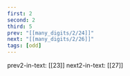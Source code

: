 ```yaml
---
first: 2
second: 2
third: 5
prev: "[[many_digits/2/24]]"
next: "[[many_digits/2/26]]"
tags: [odd]
---
```

prev2-in-text: [[23]]
next2-in-text: [[27]]
